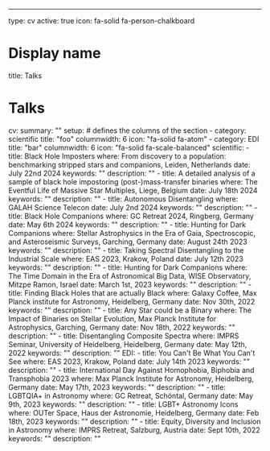 ---
type: cv
active: true
icon: fa-solid fa-person-chalkboard

# Display name
title: Talks

# Talks
cv:
  summary: ""
  setup:
    # defines the columns of the section
    - category: scientific
    title: "foo"
    columnwidth: 6
    icon: "fa-solid fa-atom"
    - category: EDI
    title: "bar"
    columnwidth: 6
    icon: "fa-solid fa-scale-balanced"
  scientific:
    - title: Black Hole Imposters
      where: From discovery to a population: benchmarking stripped stars and companions, Leiden, Netherlands
      date: July 22nd 2024
      keywords: ""
      description: ""
    - title: A detailed analysis of a sample of black hole impostoring (post-)mass-transfer binaries
      where: The Eventful Life of Massive Star Multiples, Liege, Belgium
      date: July 18th 2024
      keywords: ""
      description: ""
    - title: Autonomous Disentangling
      where: GALAH Science Telecon
      date: July 2nd 2024
      keywords: ""
      description: ""
    - title: Black Hole Companions
      where: GC Retreat 2024, Ringberg, Germany
      date: May 6th 2024
      keywords: ""
      description: ""
    - title: Hunting for Dark Companions
      where: Stellar Astrophysics in the Era of Gaia, Spectroscopic, and Asteroseismic Surveys, Garching, Germany
      date: August 24th 2023
      keywords: ""
      description: ""
    - title: Taking Spectral Disentangling to the Industrial Scale
      where: EAS 2023, Krakow, Poland
      date: July 12th 2023
      keywords: ""
      description: ""
    - title: Hunting for Dark Companions
      where: The Time Domain in the Era of Astronomical Big Data, WISE Observatory, Mitzpe Ramon, Israel
      date: March 1st, 2023
      keywords: ""
      description: ""
    - title: Finding Black Holes that are actually Black
      where: Galaxy Coffee, Max Planck institute for Astronomy, Heidelberg, Germany
      date: Nov 30th, 2022
      keywords: ""
      description: ""
    - title: Any Star could be a Binary
      where: The Impact of Binaries on Stellar Evolution, Max Planck Institute for Astrophysics, Garching, Germany
      date: Nov 18th, 2022
      keywords: ""
      description: ""
    - title: Disentangling Composite Spectra
      where: IMPRS Seminar, University of Heidelberg, Heidelberg, Germany
      date: May 12th, 2022
      keywords: ""
      description: ""
  EDI:
    - title: You Can't Be What You Can't See
      where: EAS 2023, Krakow, Poland
      date: July 14th 2023
      keywords: ""
      description: ""
    - title: International Day Against Homophobia, Biphobia and Transphobia 2023
      where: Max Planck Institute for Astronomy, Heidelberg, Germany
      date: May 17th, 2023
      keywords: ""
      description: ""
    - title: LGBTQIA+ in Astronomy
      where: GC Retreat, Schöntal, Germany
      date: May 9th, 2023
      keywords: ""
      description: ""
    - title: LGBT+ Astronomy Icons
      where: OUTer Space, Haus der Astronomie, Heidelberg, Germany
      date: Feb 18th, 2023
      keywords: ""
      description: ""
    - title: Equity, Diversity and Inclusion in Astronomy
      where: IMPRS Retreat, Salzburg, Austria
      date: Sept 10th, 2022
      keywords: ""
      description: ""
